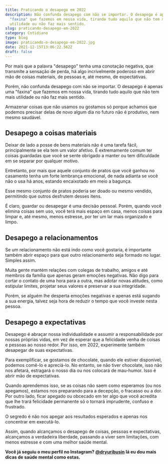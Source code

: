 ```yaml
---
title: Praticando o desapego em 2022
description: Não confunda desapego com não se importar. O desapego é apenas uma
  "faxina" que fazemos em nossa vida, tirando tudo aquilo que não tem mais
  utilidade ou não faz mais sentido.
slug: praticando-desapego-em-2022
category: Cotidiano
type: blog
image: praticando-o-desapego-em-2022.jpg
date: 2021-12-15T13:06:22.562Z
draft: false
---
```


Por mais que a palavra "desapego" tenha uma conotação negativa, que transmite a sensação de perda, há algo incrivelmente poderoso em abrir mão de coisas materiais, de pessoas e, até mesmo, de expectativas.

Porém, não confunda desapego com não se importar. O desapego é apenas uma "faxina" que fazemos em nossa vida, tirando tudo aquilo que não tem mais utilidade ou não faz mais sentido.

Armazenar coisas que não usamos ou gostamos só porque achamos que podemos precisar delas de novo algum dia no futuro não é produtivo, nem mesmo saudável.

## Desapego a coisas materiais

Deixar de lado a posse de bens materiais não é uma tarefa fácil, principalmente se ela tem um valor afetivo. É extremamente comum ter coisas guardadas que você se sente obrigado a manter ou tem dificuldade em se separar por qualquer motivo.

Entretanto, por mais que aquele conjunto de pratos que você ganhou no casamento tenha um forte lembrança emocional, de nada adianta se você não o usa há anos, estando encaixotado em meio a bagunça.

Esse mesmo conjunto de pratos poderia ser doado ou mesmo vendido, permitindo que outros desfrutem desses itens.

É claro, guardar ou desapegar é uma decisão pessoal. Porém, quando você elimina coisas sem uso, você terá mais espaço em casa, menos coisas para limpar e, até mesmo, menos estresse, por ter um lar mais organizado e limpo.

## Desapego a relacionamentos

Se um relacionamento não está indo como você gostaria, é importante também abrir espaço para que outro relacionamento seja formado no lugar. Simples assim.

Muita gente mantém relações com colegas de trabalho, amigos e até membros da família que apenas geram emoções negativas. Não digo para cortar o contato de uma hora para a outra, mas adotar novas atitudes, como estipular limites, projetar seus valores e preservar a sua integridade.

Porém, se alguém lhe desperta emoções negativas e apenas está sugando a sua energia, talvez seja hora de reduzir o tempo que você investe nesta pessoa.

## Desapego a expectativas

Desapego é abraçar nossa individualidade e assumir a responsabilidade por nossas próprias vidas, em vez de esperar que a felicidade venha de coisas e pessoas ao nosso redor. Por isso, em 2022, experimente também desapegar de suas expectativas.

Para exemplificar, se gostamos de chocolate, quando ele estiver disponível, podemos comê-lo e apreciá-lo. No entanto, se não tiver chocolate, isso não nos afetará, estragará o nosso dia ou nos colocará de mau-humor. Isso é abrir mão de expectativas.

Quando aprendemos isso, se as coisas não saem como esperamos (ou nos apegamos), estamos nos preparando para a decepção, o fracasso ou a dor. Por outro lado, ficar apegado ou obcecado em ter algo que você acredita que lhe trará felicidade permanente só o tornará imprudente, confuso e frustrado.

O segredo é não nos apegar aos resultados esperados e apenas nos concentrar em executá-lo.

Assim, quando alcançamos o desapego de coisas, pessoas e expectativas, alcançamos a verdadeira liberdade, passando a viver sem limitações, com menos estresse e com uma melhor saúde mental.

**Você já seguiu o meu perfil no Instagram? [@dryuribusin](https://www.instagram.com/dryuribusin/) lá eu dou mais dicas de saúde mental como estas.**
